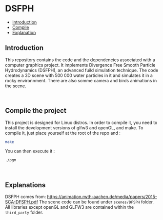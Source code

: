 # DSFPH

- [Introduction](#Introduction)
- [Compile](#Compilation)
- [Explanation](#Explain)


<a name="Introduction"></a>
## Introduction


This repository contains the code and the dependencies associated with a computer graphics project. It implements Divergence Free Smooth Particle Hydrodynamics (DSFPH), an advanced fuild simulation technique.
The code creates a 3D scene with 500 000 water particles in it and simulates it in a rocky environnment. There are also somme camera and birds animations in the scene.


<br>

<a name="Compilation"></a>
## Compile the project


This project is designed for Linux distros. In order to compile it, you need to install the development versions of glfw3 and openGL, and make.
To compile it, just place yourself at the root of the repo and :

```bash
make
```

You can then execute it :
```bash
./pgm
```


<br>

<a name="Explain"></a>
## Explanations


DSFPH comes from: https://animation.rwth-aachen.de/media/papers/2015-SCA-DFSPH.pdf
The scene code can be found under `scenes/DFSPH` folder.
All libraries except openGL and GLFW3 are contained within the `third_party` folder.